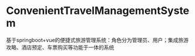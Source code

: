 # ConvenientTravelManagementSystem
 基于springboot+vue的便捷式旅游管理系统：角色分为管理员、用户；集成旅游攻略、酒店预定、车票购买等功能于一体的系统
